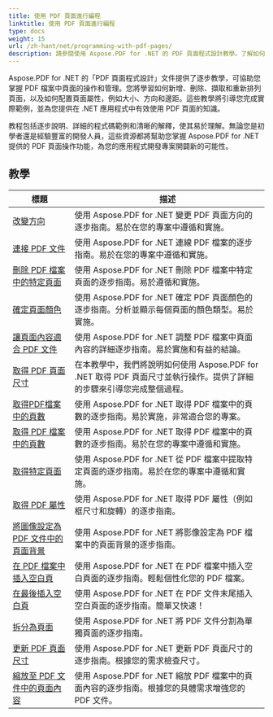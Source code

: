 ```yaml
---
title: 使用 PDF 頁面進行編程
linktitle: 使用 PDF 頁面進行編程
type: docs
weight: 15
url: /zh-hant/net/programming-with-pdf-pages/
description: 請參閱使用 Aspose.PDF for .NET 的 PDF 頁面程式設計教學。了解如何操作和自訂 PDF 文件的頁面。
---
```

Aspose.PDF for .NET 的「PDF 頁面程式設計」文件提供了逐步教學，可協助您掌握 PDF 檔案中頁面的操作和管理。您將學習如何新增、刪除、擷取和重新排列頁面，以及如何配置頁面屬性，例如大小、方向和邊距。這些教學將引導您完成實際範例，並為您提供在 .NET 應用程式中有效使用 PDF 頁面的知識。

教程包括逐步說明、詳細的程式碼範例和清晰的解釋，使其易於理解。無論您是初學者還是經驗豐富的開發人員，這些資源都將幫助您掌握 Aspose.PDF for .NET 提供的 PDF 頁面操作功能，為您的應用程式開發專案開闢新的可能性。

## 教學
| 標題 | 描述 |
| --- | --- | 
| [改變方向](./change-orientation/) | 使用 Aspose.PDF for .NET 變更 PDF 頁面方向的逐步指南。易於在您的專案中遵循和實施。 |  
| [連接 PDF 文件](./concatenate-pdf-files/) | 使用 Aspose.PDF for .NET 連線 PDF 檔案的逐步指南。易於在您的專案中遵循和實施。 |  
| [刪除 PDF 檔案中的特定頁面](./delete-particular-page/) | 使用 Aspose.PDF for .NET 刪除 PDF 檔案中特定頁面的逐步指南。易於遵循和實施。 |  
| [確定頁面顏色](./determine-page-color/) | 使用 Aspose.PDF for .NET 確定 PDF 頁面顏色的逐步指南。分析並顯示每個頁面的顏色類型。易於實施。 |  
| [讓頁面內容適合 PDF 文件](./fit-page-contents/) | 使用 Aspose.PDF for .NET 調整 PDF 檔案中頁面內容的詳細逐步指南。易於實施和有益的結論。 |  
| [取得 PDF 頁面尺寸](./get-dimensions/) | 在本教學中，我們將說明如何使用 Aspose.PDF for .NET 取得 PDF 頁面尺寸並執行操作。提供了詳細的步驟來引導您完成整個過程。 |  
| [取得PDF檔案中的頁數](./get-number-of-pages/) | 使用 Aspose.PDF for .NET 取得 PDF 檔案中的頁數的逐步指南。易於實施，非常適合您的專案。 |  
| [取得 PDF 檔案中的頁數](./get-page-count/) | 使用 Aspose.PDF for .NET 取得 PDF 檔案中的頁數的逐步指南。易於在您的專案中遵循和實施。 |  
| [取得特定頁面](./get-particular-page/) | 使用 Aspose.PDF for .NET 從 PDF 檔案中提取特定頁面的逐步指南。易於在您的專案中遵循和實施。 |  
| [取得 PDF 屬性](./get-properties/) | 使用 Aspose.PDF for .NET 取得 PDF 屬性（例如框尺寸和旋轉）的逐步指南。 |  
| [將圖像設定為 PDF 文件中的頁面背景](./image-as-background/) | 使用 Aspose.PDF for .NET 將影像設定為 PDF 檔案中的頁面背景的逐步指南。 |  
| [在 PDF 檔案中插入空白頁](./insert-empty-page/) | 使用 Aspose.PDF for .NET 在 PDF 檔案中插入空白頁面的逐步指南。輕鬆個性化您的 PDF 檔案。 |  
| [在最後插入空白頁](./insert-empty-page-at-end/) | 使用 Aspose.PDF for .NET 在 PDF 文件末尾插入空白頁面的逐步指南。簡單又快速！ |  
| [拆分為頁面](./split-to-pages/) | 使用 Aspose.PDF for .NET 將 PDF 文件分割為單獨頁面的逐步指南。 |  
| [更新 PDF 頁面尺寸](./update-dimensions/) | 使用 Aspose.PDF for .NET 更新 PDF 頁面尺寸的逐步指南。根據您的需求檢查尺寸。 |  
| [縮放至 PDF 文件中的頁面內容](./zoom-to-page-contents/) | 使用 Aspose.PDF for .NET 縮放 PDF 檔案中的頁面內容的逐步指南。根據您的具體需求增強您的 PDF 文件。 |  